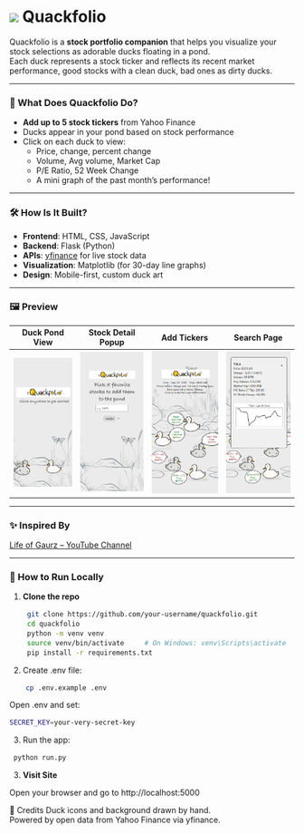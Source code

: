<h1>
  <img src="https://www.thiings.co/_next/image?url=https%3A%2F%2Flftz25oez4aqbxpq.public.blob.vercel-storage.com%2Fimage-Jx48f8Wr7UdZla7hCMTfodBv61PiKB.png&w=2048&q=75" width="100"/>
  Quackfolio
</h1>



Quackfolio is a **stock portfolio companion** that helps you visualize your stock selections as adorable ducks floating in a pond.  
Each duck represents a stock ticker and reflects its recent market performance, good stocks with a clean duck, bad ones as dirty ducks.

---

### 🧠 What Does Quackfolio Do?

- **Add up to 5 stock tickers** from Yahoo Finance
- Ducks appear in your pond based on stock performance
- Click on each duck to view:
  - Price, change, percent change
  - Volume, Avg volume, Market Cap
  - P/E Ratio, 52 Week Change
  - A mini graph of the past month’s performance!

---

### 🛠️ How Is It Built?

- **Frontend**: HTML, CSS, JavaScript  
- **Backend**: Flask (Python)
- **APIs**: [yfinance](https://pypi.org/project/yfinance/) for live stock data  
- **Visualization**: Matplotlib (for 30-day line graphs)  
- **Design**: Mobile-first, custom duck art

---

### 🖼️ Preview

| Duck Pond View | Stock Detail Popup | Add Tickers | Search Page |
|----------------|--------------------|-------------|-------------|
| ![1](app/static/images/preview1.png) | ![2](app/static/images/preview2.png) | ![3](app/static/images/preview3.png) | ![4](app/static/images/preview4.png) |

---

### ✨ Inspired By

[Life of Gaurz – YouTube Channel](https://www.youtube.com/@lifeofgaurz/featured)

---

### 🚀 How to Run Locally

1. **Clone the repo**
   ```bash
    git clone https://github.com/your-username/quackfolio.git
    cd quackfolio
    python -m venv venv
    source venv/bin/activate     # On Windows: venv\Scripts\activate 
    pip install -r requirements.txt
    ```

2. Create .env file:
```bash
    cp .env.example .env
```
Open .env and set:
```bash
SECRET_KEY=your-very-secret-key

```
3. Run the app:

```bash
 python run.py
```

3. **Visit Site**

Open your browser and go to http://localhost:5000


🧡 Credits
Duck icons and background drawn by hand.  
Powered by open data from Yahoo Finance via yfinance.



